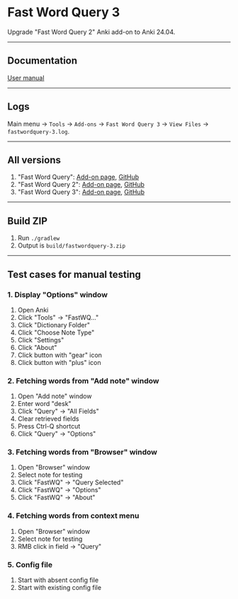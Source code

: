 # Fast Word Query 3

Upgrade "Fast Word Query 2"  Anki add-on to Anki 24.04.

---

## Documentation

[User manual](https://ankiweb.net/shared/info/1807206748)

---

## Logs

Main menu -> `Tools` -> `Add-ons` -> `Fast Word Query 3` -> `View Files` -> `fastwordquery-3.log`.

---

## All versions

1. "Fast Word
   Query": [Add-on page](https://ankiweb.net/shared/info/1807206748), [GitHub](https://github.com/sth2018/FastWordQuery)
2. "Fast Word Query
   2": [Add-on page](https://ankiweb.net/shared/info/1501719123), [GitHub](https://github.com/aliahari/fastwordquery-2)
3. "Fast Word Query
   3": [Add-on page](https://ankiweb.net/shared/info/1956435337), [GitHub](https://github.com/Aleks-Ya/fastwordquery-3)

---

## Build ZIP

1. Run `./gradlew`
2. Output is `build/fastwordquery-3.zip`

---

## Test cases for manual testing

### 1. Display "Options" window

1. Open Anki
2. Click "Tools" -> "FastWQ..."
3. Click "Dictionary Folder"
4. Click "Choose Note Type"
5. Click "Settings"
6. Click "About"
7. Click button with "gear" icon
8. Click button with "plus" icon

### 2. Fetching words from "Add note" window

1. Open "Add note" window
2. Enter word "desk"
3. Click "Query" -> "All Fields"
4. Clear retrieved fields
5. Press Ctrl-Q shortcut
6. Click "Query" -> "Options"

### 3. Fetching words from "Browser" window

1. Open "Browser" window
2. Select note for testing
3. Click "FastWQ" -> "Query Selected"
4. Click "FastWQ" -> "Options"
5. Click "FastWQ" -> "About"

### 4. Fetching words from context menu

1. Open "Browser" window
2. Select note for testing
3. RMB click in field -> "Query"

### 5. Config file

1. Start with absent config file
2. Start with existing config file
